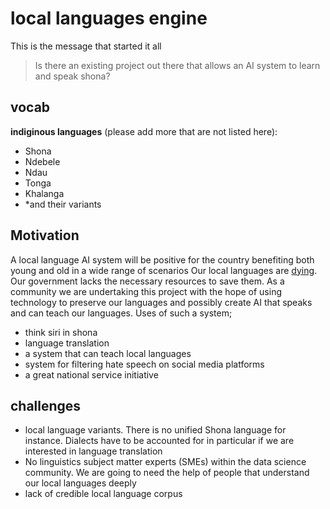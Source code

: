 # local languages engine

This is the message that started it all
> Is there an existing project out there that allows an AI system to learn and speak shona?

## vocab
**indiginous languages** (please add more that are not listed here): 
- Shona 
- Ndebele 
- Ndau 
- Tonga
- Khalanga 
- *and their variants

## Motivation
A local language AI system will be positive for the country benefiting both young and old in a wide range of scenarios
Our local languages are [dying](http://news.bbc.co.uk/today/hi/today/newsid_8311000/8311069.stm). Our government lacks the necessary resources to save them. As a community we are undertaking this project with the hope of using technology to preserve our languages and possibly create AI that speaks and can teach our languages.
Uses of such a system;
- think siri in shona
- language translation
- a system that can teach local languages
- system for filtering hate speech on social media platforms
- a great national service initiative 

## challenges
- local language variants. There is no unified Shona language for instance. Dialects have to be accounted for in particular if we are interested in language translation
- No linguistics subject matter experts (SMEs) within the data science community. We are going to need the help of people that understand our local languages deeply
- lack of credible local language corpus

